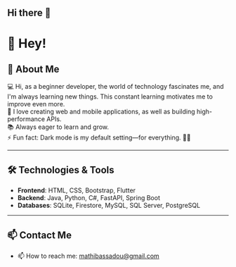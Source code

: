 ## Hi there 👋

<!--
**Mathilde4/Mathilde4** is a ✨ _special_ ✨ repository because its `README.md` (this file) appears on your GitHub profile.

Here are some ideas to get you started:

- 🔭 I’m currently working on ...
- 🌱 I’m currently learning ...
- 👯 I’m looking to collaborate on ...
- 🤔 I’m looking for help with ...
- 💬 Ask me about ...
- 📫 How to reach me: ...
- 😄 Pronouns: ...
- ⚡ Fun fact: ...
-->
# 👋 Hey!  

## 🚀 About Me  

💻 Hi, as a beginner developer, the world of technology fascinates me, and I'm always learning new things. This constant learning motivates me to improve even more.  
🎯 I love creating web and mobile applications, as well as building high-performance APIs.  
📚 Always eager to learn and grow.  
⚡ Fun fact: Dark mode is my default setting—for everything. 🌙😎

---  

## 🛠️ Technologies & Tools  

- **Frontend**: HTML, CSS, Bootstrap, Flutter  
- **Backend**: Java, Python, C#, FastAPI, Spring Boot  
- **Databases**: SQLite, Firestore, MySQL, SQL Server, PostgreSQL  

---  

## 📫 Contact Me  
- 📫 How to reach me: mathibassadou@gmail.com



